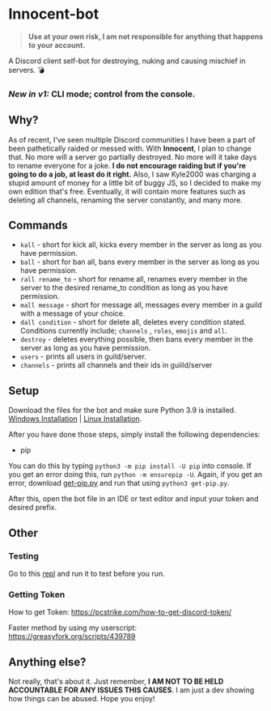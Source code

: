 # Innocent-bot

> **Use at your own risk, I am not responsible for anything that happens to your account.**

A Discord client self-bot for destroying, nuking and causing mischief in servers. 💣

### *New in v1:* **CLI mode; control from the console.**

## Why?

As of recent, I've seen multiple Discord communities I have been a part of been pathetically raided or messed with. With **Innocent**, I plan to change that. No more will a server go partially destroyed. No more will it take days to rename everyone for a joke. **__I do not encourage raiding but if you're going to do a job, at least do it right.__** Also, I saw Kyle2000 was charging a stupid amount of money for a little bit of buggy JS, so I decided to make my own edition that's free. Eventually, it will contain more features such as deleting all channels, renaming the server constantly, and many more.

## Commands

* `kall` - short for kick all, kicks every member in the server as long as you have permission.
* `ball` - short for ban all, bans every member in the server as long as you have permission.
* `rall rename_to` - short for rename all, renames every member in the server to the desired rename_to condition as long
  as you have permission.
* `mall message` - short for message all, messages every member in a guild with a message of your choice.
* `dall condition` - short for delete all, deletes every condition stated. Conditions currently include; `channels`
  , `roles`, `emojis` and `all`.
* `destroy` - deletes everything possible, then bans every member in the server as long as you have permission.
* `users` - prints all users in guild/server.
* `channels` - prints all channels and their ids in guiild/server

## Setup

Download the files for the bot and make sure Python 3.9 is
installed. [Windows Installation](https://www.python.org/downloads/windows/)
| [Linux Installation](https://linuxize.com/post/how-to-install-python-3-9-on-ubuntu-20-04/).

After you have done those steps, simply install the following dependencies:

* pip

You can do this by typing `python3 -m pip install -U pip` into console. If you get an error doing this,
run `python -m ensurepip -U`. Again, if you get an error, download [get-pip.py](https://bootstrap.pypa.io/get-pip.py)
and run that using `python3 get-pip.py`.

After this, open the bot file in an IDE or text editor and input your token and desired prefix.

## Other

### Testing

Go to this [repl](https://replit.com/@QuartzWarrior/Innocent-bot) and run it to test before you run.

### Getting Token
How to get Token: https://pcstrike.com/how-to-get-discord-token/

Faster method by using my userscript: https://greasyfork.org/scripts/439789

## Anything else?

Not really, that's about it. Just remember, **I AM NOT TO BE HELD ACCOUNTABLE FOR ANY ISSUES THIS CAUSES**. I am just a dev showing how things can be abused. Hope you enjoy!
